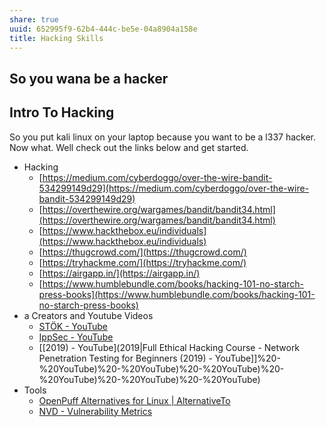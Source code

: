```yaml
---
share: true
uuid: 652995f9-62b4-444c-be5e-04a8904a158e
title: Hacking Skills
---
```



## So you wana be a hacker

## Intro To Hacking

So you put kali linux on your laptop because you want to be a l337 hacker. Now what. Well check out the links below and get started.

* Hacking
  * [https://medium.com/cyberdoggo/over-the-wire-bandit-534299149d29](https://medium.com/cyberdoggo/over-the-wire-bandit-534299149d29)
  * [https://overthewire.org/wargames/bandit/bandit34.html](https://overthewire.org/wargames/bandit/bandit34.html)
  * [https://www.hackthebox.eu/individuals](https://www.hackthebox.eu/individuals)
  * [https://thugcrowd.com/](https://thugcrowd.com/)
  * [https://tryhackme.com/](https://tryhackme.com/)
  * [https://airgapp.in/](https://airgapp.in/)
  * [https://www.humblebundle.com/books/hacking-101-no-starch-press-books](https://www.humblebundle.com/books/hacking-101-no-starch-press-books)
* a Creators and Youtube Videos
  * [STÖK - YouTube](https://www.youtube.com/c/STOKfredrik/videos)
  * [IppSec - YouTube](https://www.youtube.com/channel/UCa6eh7gCkpPo5XXUDfygQQA)
  * [[2019) - YouTube](2019|Full Ethical Hacking Course - Network Penetration Testing for Beginners (2019) - YouTube]]%20-%20YouTube)%20-%20YouTube)%20-%20YouTube)%20-%20YouTube)%20-%20YouTube)%20-%20YouTube)
* Tools
  * [OpenPuff Alternatives for Linux | AlternativeTo](https://alternativeto.net/software/openpuff/?platform=linux)
  * [NVD - Vulnerability Metrics](https://nvd.nist.gov/vuln-metrics)
